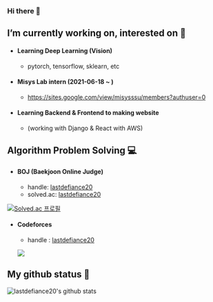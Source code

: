 ### Hi there 👋

## I’m currently working on, interested on 🌱

* #### Learning Deep Learning (Vision)
  * pytorch, tensorflow, sklearn, etc

* #### Misys Lab intern (2021-06-18 ~ )
  * https://sites.google.com/view/misysssu/members?authuser=0

* #### Learning Backend & Frontend to making website
  * (working with Django & React with AWS)

## Algorithm Problem Solving 💻

* #### BOJ (Baekjoon Online Judge)
  * handle: [lastdefiance20](http://icpc.me/lastdefiance20)
  * solved.ac: [lastdefiance20](https://solved.ac/profile/lastdefiance20)

[![Solved.ac 프로필](http://mazassumnida.wtf/api/v2/generate_badge?boj=lastdefiance20)](https://solved.ac/lastdefiance20)

* #### Codeforces
  * handle : [lastdefiance20](https://codeforces.com/profile/lastdefiance20)

  ![](https://run.kaist.ac.kr/badges/codeforces/lastdefiance20.svg)
  
## My github status 🤔

![lastdefiance20's github stats](https://github-readme-stats.vercel.app/api?username=lastdefiance20&show_icons=true)

<!--
**lastdefiance20/lastdefiance20** is a ✨ _special_ ✨ repository because its `README.md` (this file) appears on your GitHub profile.

Here are some ideas to get you started:

- 🔭 I’m currently working on ...
- 🌱 I’m currently learning ...
- 👯 I’m looking to collaborate on ...
- 🤔 I’m looking for help with ...
- 💬 Ask me about ...
- 📫 How to reach me: ...
- 😄 Pronouns: ...
- ⚡ Fun fact: ...
-->
